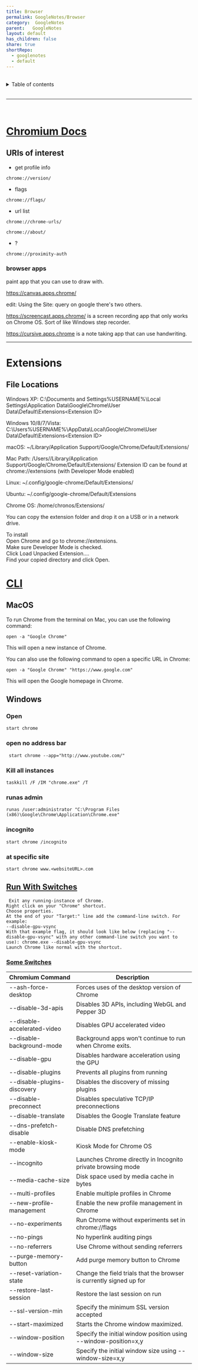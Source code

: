 ```yaml
---  
title: Browser  
permalink: GoogleNotes/Browser  
category:  GoogleNotes  
parent:   GoogleNotes  
layout: default  
has_children: false  
share: true  
shortRepo:  
  - googlenotes  
  - default            
---  
```

  
  
<br/>            
  
<details markdown="block">                  
<summary>                  
Table of contents                  
</summary>                  
{: .text-delta }                  
1. TOC                  
{:toc}                  
</details>                  
  
<br/>                  
  
***                  
  
<br/>  
  
# [Chromium Docs](https://chromium.googlesource.com/chromium/src/+/master/docs/user_data_dir.md)  
  
## URIs of interest  
  
- get profile info  
  
```  
chrome://version/  
```  
  
- flags  
  
```  
chrome://flags/  
```  
  
- url list  
  
```  
chrome://chrome-urls/  
```  
  
```  
chrome://about/  
```  
  
- ?  
  
```  
chrome://proximity-auth  
```  
  
### browser apps  
  
paint app that you can use to draw with.  
  
https://canvas.apps.chrome/  
  
edit: Using the Site: query on google there's two others.  
  
https://screencast.apps.chrome/ is a screen recording app that only works on Chrome OS. Sort of like Windows step recorder.  
  
https://cursive.apps.chrome is a note taking app that can use handwriting.  
  
---  
  
# Extensions  
  
## File Locations  
  
Windows XP: C:\Documents and Settings\%USERNAME%\Local Settings\Application Data\Google\Chrome\User Data\Default\Extensions\<Extension ID>  
  
Windows 10/8/7/Vista: C:\Users\%USERNAME%\AppData\Local\Google\Chrome\User Data\Default\Extensions\<Extension ID>  
  
macOS: ~/Library/Application Support/Google/Chrome/Default/Extensions/<Extension ID>  
  
Mac Path: /Users/<username>/Library/Application Support/Google/Chrome/Default/Extensions/<Extension ID> Extension ID can be found at chrome://extensions (with Developer Mode enabled)  
  
Linux: ~/.config/google-chrome/Default/Extensions/<Extension ID>  
  
Ubuntu: ~/.config/google-chrome/Default/Extensions  
  
Chrome OS: /home/chronos/Extensions/<Extension ID>  
  
You can copy the extension folder and drop it on a USB or in a network drive.  
  
To install  
Open Chrome and go to chrome://extensions.  
Make sure Developer Mode is checked.  
Click Load Unpacked Extension....  
Find your copied directory and click Open.  
  
# [CLI](https://www.chromium.org/developers/how-tos/run-chromium-with-flags/)  
  
## MacOS  
  
To run Chrome from the terminal on Mac, you can use the following command:  
  
`open -a "Google Chrome"`  
  
This will open a new instance of Chrome.  
  
You can also use the following command to open a specific URL in Chrome:  
  
`open -a "Google Chrome" "https://www.google.com"`  
  
This will open the Google homepage in Chrome.  
  
## Windows  
  
### Open  
  
```shell  
start chrome  
```  
  
### open no address bar  
  
```shell  
 start chrome --app="http://www.youtube.com/"  
```  
  
### Kill all instances  
  
```shell  
taskkill /F /IM "chrome.exe" /T  
```   
  
### runas admin  
  
```shell  
runas /user:administrator "C:\Program Files (x86)\Google\Chrome\Application\Chrome.exe"  
```  
  
### incognito  
  
```shell  
start chrome /incognito  
```  
  
### at specific site  
  
```shell  
start chrome www.<websiteURL>.com  
```  
  
## [Run With Switches](https://www.chromium.org/developers/how-tos/run-chromium-with-flags/)  
  
```  
 Exit any running-instance of Chrome.  
Right click on your "Chrome" shortcut.  
Choose properties.  
At the end of your "Target:" line add the command-line switch. For example:  
--disable-gpu-vsync  
With that example flag, it should look like below (replacing "--disable-gpu-vsync" with any other command-line switch you want to use): chrome.exe --disable-gpu-vsync  
Launch Chrome like normal with the shortcut.  
```  
  
### [Some Switches ](https://peter.sh/experiments/chromium-command-line-switches/)  
  
| Chromium Command            	 | Description                                                         	 |  
|-------------------------------|-----------------------------------------------------------------------|  
| --ash-force-desktop         	 | Forces uses of the desktop version of Chrome                        	 |  
| --disable-3d-apis           	 | Disables 3D APIs, including WebGL and Pepper 3D                     	 |  
| --disable-accelerated-video 	 | Disables GPU accelerated video                                      	 |  
| --disable-background-mode   	 | Background apps won't continue to run when Chrome exits.            	 |  
| --disable-gpu               	 | Disables hardware acceleration using the GPU                        	 |  
| --disable-plugins           	 | Prevents all plugins from running                                   	 |  
| --disable-plugins-discovery 	 | Disables the discovery of missing plugins                           	 |  
| --disable-preconnect        	 | Disables speculative TCP/IP preconnections                          	 |  
| --disable-translate         	 | Disables the Google Translate feature                               	 |  
| --dns-prefetch-disable      	 | Disable DNS prefetching                                             	 |  
| --enable-kiosk-mode         	 | Kiosk Mode for Chrome OS                                            	 |  
| --incognito                 	 | Launches Chrome directly in Incognito private browsing mode         	 |  
| --media-cache-size          	 | Disk space used by media cache in bytes                             	 |  
| --multi-profiles            	 | Enable multiple profiles in Chrome                                  	 |  
| --new-profile-management    	 | Enable the new profile management in Chrome                         	 |  
| --no-experiments            	 | Run Chrome without experiments set in chrome://flags                	 |  
| --no-pings                  	 | No hyperlink auditing pings                                         	 |  
| --no-referrers              	 | Use Chrome without sending referrers                                	 |  
| --purge-memory-button       	 | Add purge memory button to Chrome                                   	 |  
| --reset-variation-state     	 | Change the field trials that the browser is currently signed up for 	 |  
| --restore-last-session      	 | Restore the last session on run                                     	 |  
| --ssl-version-min           	 | Specify the minimum SSL version accepted                            	 |  
| --start-maximized           	 | Starts the Chrome window maximized.                                 	 |  
| --window-position           	 | Specify the initial window position using --window-position=x,y     	 |  
| --window-size               	 | Specify the initial window size using --window-size=x,y             	 |